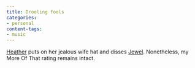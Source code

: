 ```yaml
---
title: Drooling fools
categories:
- personal
content-tags:
- music
---
```


[Heather][1] puts on her jealous wife hat and disses [Jewel][2].  Nonetheless, my More Of That rating remains intact.

   [1]: http://angelweaving.blogspot.com/
   [2]: http://stlbrianj.blogspot.com/2003_06_01_archive.html#95214107
